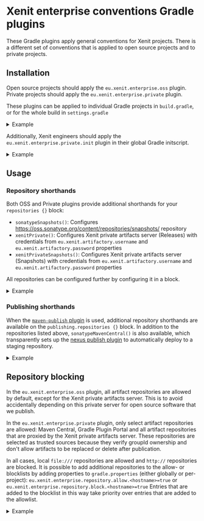 # Xenit enterprise conventions Gradle plugins

These Gradle plugins apply general conventions for Xenit projects.
There is a different set of conventions that is applied to open source projects and to private projects.

## Installation

Open source projects should apply the `eu.xenit.enterprise.oss` plugin. Private projects should apply the `eu.xenit.enterprise.private` plugin.

These plugins can be applied to individual Gradle projects in `build.gradle`, or for the whole build in `settings.gradle`

<details>
<summary>Example</summary>

Apply for all projects in a build:

```groovy
// settings.gradle
plugins {
    id 'eu.xenit.enterprise.oss' version '0.1.0'
}
```

Or only apply to a particular sub-project:
```groovy
// build.gradle
plugins {
    id 'eu.xenit.enterprise.oss' version '0.1.0'
}
```

</details>

Additionally, Xenit engineers should apply the `eu.xenit.enterprise.private.init` plugin in their global Gradle initscript.

<details>
<summary>Example</summary>

Locate your `~/.gradle/init.d/` folder for configuration:
 * On Windows: A (hidden) `.gradle` folder is located in your user folder.
 * On Linux: You can browse to the `~/.gradle/init.d/` folder.
 
Create a new file in this folder named `xenit-enterprise.gradle` with the following contents:

```groovy
initscript {
    repositories {
        maven {
            url "https://plugins.gradle.org/m2/"
        }
    }
    dependencies {
        classpath 'eu.xenit.gradle:enterprise-plugin:+'
    }
}

apply plugin: eu.xenit.gradle.enterprise.PrivateInitPlugin
```

</details>

## Usage

### Repository shorthands

Both OSS and Private plugins provide additional shorthands for your `repositories {}` block:
    
 * `sonatypeSnapshots()`: Configures https://oss.sonatype.org/content/repositories/snapshots/ repository
 * `xenitPrivate()`: Configures Xenit private artifacts server (Releases) with credentials from `eu.xenit.artifactory.username` and `eu.xenit.artifactory.password` properties
 * `xenitPrivateSnapshots()`: Configures Xenit private artifacts server (Snapshots) with credentials from `eu.xenit.artifactory.username` and `eu.xenit.artifactory.password` properties
    
All repositories can be configured further by configuring it in a block.

<details>
<summary>Example</summary>

```groovy
repositories {
    sonatypeSnapshots()
    xenitPrivate()
    xenitPrivateSnapshots()
}
```

```groovy
repositories {
    xenitPrivate {
        // Example additional configuration.
        // See https://docs.gradle.org/current/javadoc/org/gradle/api/artifacts/repositories/MavenArtifactRepository.html
        content {
            includeGroup "eu.xenit"
        }
    }
}
```

</details>

### Publishing shorthands

When the [`maven-publish` plugin](https://docs.gradle.org/current/userguide/publishing_maven.html) is used,
additional repository shorthands are available on the `publishing.repositories {}` block. In addition to the repositories
listed above, `sonatypeMavenCentral()` is also available, which transparently sets up the [nexus publish plugin](https://github.com/marcphilipp/nexus-publish-plugin)
to automatically deploy to a staging repository.

<details>
<summary>Example</summary>

```groovy
publishing {
    repositories {
        sonatypeMavenCentral {
            credentials {
                username 'XYZ'
                password 'some-password'
            }
        }   
    }
}
```

</details>

## Repository blocking

In the `eu.xenit.enterprise.oss` plugin, all artifact repositories are allowed by default, except for the Xenit private artifacts server.
This is to avoid accidentally depending on this private server for open source software that we publish.

In the `eu.xenit.enterprise.private` plugin, only select artifact repositories are allowed: Maven Central, Gradle Plugin Portal and all artifact repositories that are proxied by the Xenit private artifacts server.
These repositories are selected as trusted sources because they verify groupId ownership and don't allow artifacts to be replaced or delete after publication.

In all cases, local `file:///` repositories are allowed and `http://` repositories are blocked.
It is possible to add additional repositories to the allow- or blocklists by adding properties to `gradle.properties` (either globally or per-project):
`eu.xenit.enterprise.repository.allow.<hostname>=true` or `eu.xenit.enterprise.repository.block.<hostname>=true`
Entries that are added to the blocklist in this way take priority over entries that are added to the allowlist.

<details>
<summary>Example</summary>

These properties-files can be placed in `~/.gradle/gradle.properties`, or locally in your project as `gradle.properties`.

```properties
# Allow jcenter back, even though it is blocked by default
eu.xenit.enterprise.repository.allow.jcenter.org=true

# Block repository on example.com, even though it may be allowed by default
eu.xenit.enterprise.repository.block.example.com=true
```

</details>
